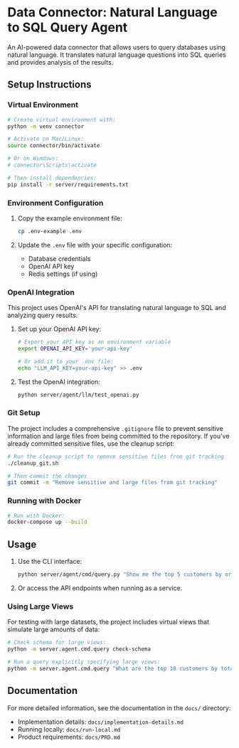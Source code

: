 # Data Connector: Natural Language to SQL Query Agent

An AI-powered data connector that allows users to query databases using natural language. It translates natural language questions into SQL queries and provides analysis of the results.

## Setup Instructions

### Virtual Environment

```bash
# Create virtual environment with:
python -m venv connector

# Activate on Mac/Linux:
source connector/bin/activate

# Or on Windows:
# connector\Scripts\activate

# Then install dependencies:
pip install -r server/requirements.txt
```

### Environment Configuration

1. Copy the example environment file:
   ```bash
   cp .env-example .env
   ```

2. Update the `.env` file with your specific configuration:
   - Database credentials
   - OpenAI API key
   - Redis settings (if using)

### OpenAI Integration

This project uses OpenAI's API for translating natural language to SQL and analyzing query results.

1. Set up your OpenAI API key:
   ```bash
   # Export your API key as an environment variable
   export OPENAI_API_KEY='your-api-key'
   
   # Or add it to your .env file:
   echo "LLM_API_KEY=your-api-key" >> .env
   ```

2. Test the OpenAI integration:
   ```bash
   python server/agent/llm/test_openai.py
   ```

### Git Setup

The project includes a comprehensive `.gitignore` file to prevent sensitive information and large files from being committed to the repository. If you've already committed sensitive files, use the cleanup script:

```bash
# Run the cleanup script to remove sensitive files from git tracking
./cleanup_git.sh

# Then commit the changes
git commit -m "Remove sensitive and large files from git tracking"
```

### Running with Docker

```bash
# Run with Docker:
docker-compose up --build
```

## Usage

1. Use the CLI interface:
   ```bash
   python server/agent/cmd/query.py "Show me the top 5 customers by order amount"
   ```

2. Or access the API endpoints when running as a service.

### Using Large Views

For testing with large datasets, the project includes virtual views that simulate large amounts of data:

```bash
# Check schema for large views:
python -m server.agent.cmd.query check-schema

# Run a query explicitly specifying large views:
python -m server.agent.cmd.query "What are the top 10 customers by total order amount using the large_orders_view and large_users_view?" --orchestrate
```

## Documentation

For more detailed information, see the documentation in the `docs/` directory:

- Implementation details: `docs/implementation-details.md`
- Running locally: `docs/run-local.md`
- Product requirements: `docs/PRD.md`
